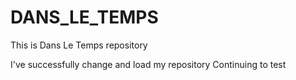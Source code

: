 # DANS_LE_TEMPS
This is Dans Le Temps repository

I've successfully change and load my repository
Continuing to test 
